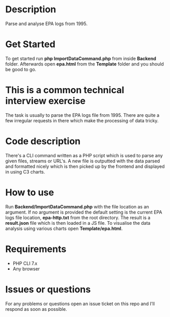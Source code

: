 # Description
Parse and analyse EPA logs from 1995.

# Get Started
To get started run **php ImportDataCommand.php** from inside **Backend** folder. Afterwards open **epa.html** from the **Template** folder and you should be good to go.

# This is a common technical interview exercise
The task is usually to parse the EPA logs file from 1995. There are quite a few irregular requests in there which make the processing of data tricky. 

# Code description
There's a CLI command written as a PHP script which is used to parse any given files, streams or URL's. A new file is outputted with the data parsed and formatted nicely which is then picked up by the frontend and displayed in using C3 charts. 

# How to use
Run **Backend/ImportDataCommand.php** with the file location as an argument. If no argument is provided the default setting is the current EPA logs file location, **epa-http.txt** from the root directory. The result is a **result.json** file which is then loaded in a JS file. To visualise the data analysis using various charts open **Template/epa.html**.

# Requirements
* PHP CLI 7.x
* Any browser

# Issues or questions
For any problems or questions open an issue ticket on this repo and I'll respond as soon as possible.
